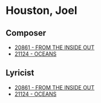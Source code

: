 # Houston, Joel

## Composer

- [20861 - FROM THE INSIDE OUT](/hymns/20861.md)
- [21124 - OCEANS](/hymns/21124.md)

## Lyricist

- [20861 - FROM THE INSIDE OUT](/hymns/20861.md)
- [21124 - OCEANS](/hymns/21124.md)

